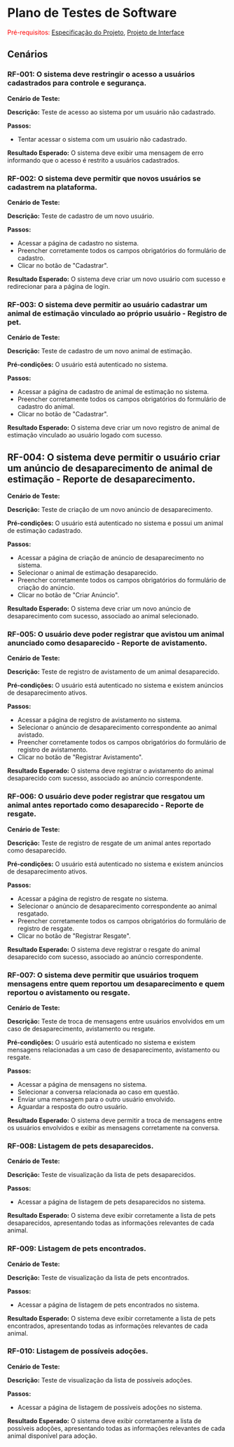 # Plano de Testes de Software

<span style="color:red">Pré-requisitos: <a href="2-Especificação do Projeto.md"> Especificação do Projeto</a></span>, <a href="3-Projeto de Interface.md"> Projeto de Interface</a>

## Cenários

### RF-001: O sistema deve restringir o acesso a usuários cadastrados para controle e segurança.

**Cenário de Teste:**

**Descrição:** Teste de acesso ao sistema por um usuário não cadastrado.

**Passos:**
* Tentar acessar o sistema com um usuário não cadastrado.

**Resultado Esperado:** O sistema deve exibir uma mensagem de erro informando que o acesso é restrito a usuários cadastrados.

### RF-002: O sistema deve permitir que novos usuários se cadastrem na plataforma.

**Cenário de Teste:**

**Descrição:** Teste de cadastro de um novo usuário.

**Passos:**
* Acessar a página de cadastro no sistema.
* Preencher corretamente todos os campos obrigatórios do formulário de cadastro.
* Clicar no botão de "Cadastrar".

**Resultado Esperado:** O sistema deve criar um novo usuário com sucesso e redirecionar para a página de login.

### RF-003: O sistema deve permitir ao usuário cadastrar um animal de estimação vinculado ao próprio usuário - Registro de pet.

**Cenário de Teste:**

**Descrição:** Teste de cadastro de um novo animal de estimação.

**Pré-condições:** O usuário está autenticado no sistema.

**Passos:**
* Acessar a página de cadastro de animal de estimação no sistema.
* Preencher corretamente todos os campos obrigatórios do formulário de cadastro do animal.
* Clicar no botão de "Cadastrar".

**Resultado Esperado:** O sistema deve criar um novo registro de animal de estimação vinculado ao usuário logado com sucesso.

## RF-004: O sistema deve permitir o usuário criar um anúncio de desaparecimento de animal de estimação - Reporte de desaparecimento.

**Cenário de Teste:**

**Descrição:** Teste de criação de um novo anúncio de desaparecimento.

**Pré-condições:** O usuário está autenticado no sistema e possui um animal de estimação cadastrado.

**Passos:**
* Acessar a página de criação de anúncio de desaparecimento no sistema.
* Selecionar o animal de estimação desaparecido.
* Preencher corretamente todos os campos obrigatórios do formulário de criação do anúncio.
* Clicar no botão de "Criar Anúncio".

**Resultado Esperado:** O sistema deve criar um novo anúncio de desaparecimento com sucesso, associado ao animal selecionado.

### RF-005: O usuário deve poder registrar que avistou um animal anunciado como desaparecido - Reporte de avistamento.

**Cenário de Teste:**

**Descrição:** Teste de registro de avistamento de um animal desaparecido.

**Pré-condições:** O usuário está autenticado no sistema e existem anúncios de desaparecimento ativos.

**Passos:**
* Acessar a página de registro de avistamento no sistema.
* Selecionar o anúncio de desaparecimento correspondente ao animal avistado.
* Preencher corretamente todos os campos obrigatórios do formulário de registro de avistamento.
* Clicar no botão de "Registrar Avistamento".

**Resultado Esperado:** O sistema deve registrar o avistamento do animal desaparecido com sucesso, associado ao anúncio correspondente.

### RF-006: O usuário deve poder registrar que resgatou um animal antes reportado como desaparecido - Reporte de resgate.

**Cenário de Teste:**

**Descrição:** Teste de registro de resgate de um animal antes reportado como desaparecido.

**Pré-condições:** O usuário está autenticado no sistema e existem anúncios de desaparecimento ativos.

**Passos:**
* Acessar a página de registro de resgate no sistema.
* Selecionar o anúncio de desaparecimento correspondente ao animal resgatado.
* Preencher corretamente todos os campos obrigatórios do formulário de registro de resgate.
* Clicar no botão de "Registrar Resgate".

**Resultado Esperado:** O sistema deve registrar o resgate do animal desaparecido com sucesso, associado ao anúncio correspondente.

### RF-007: O sistema deve permitir que usuários troquem mensagens entre quem reportou um desaparecimento e quem reportou o avistamento ou resgate.

**Cenário de Teste:**

**Descrição:** Teste de troca de mensagens entre usuários envolvidos em um caso de desaparecimento, avistamento ou resgate.

**Pré-condições:** O usuário está autenticado no sistema e existem mensagens relacionadas a um caso de desaparecimento, avistamento ou resgate.

**Passos:**
* Acessar a página de mensagens no sistema.
* Selecionar a conversa relacionada ao caso em questão.
* Enviar uma mensagem para o outro usuário envolvido.
* Aguardar a resposta do outro usuário.

**Resultado Esperado:** O sistema deve permitir a troca de mensagens entre os usuários envolvidos e exibir as mensagens corretamente na conversa.

### RF-008: Listagem de pets desaparecidos.

**Cenário de Teste:**

**Descrição:** Teste de visualização da lista de pets desaparecidos.

**Passos:**
* Acessar a página de listagem de pets desaparecidos no sistema.

**Resultado Esperado:** O sistema deve exibir corretamente a lista de pets desaparecidos, apresentando todas as informações relevantes de cada animal.

### RF-009: Listagem de pets encontrados.

**Cenário de Teste:**

**Descrição:** Teste de visualização da lista de pets encontrados.

**Passos:**
* Acessar a página de listagem de pets encontrados no sistema.

**Resultado Esperado:** O sistema deve exibir corretamente a lista de pets encontrados, apresentando todas as informações relevantes de cada animal.

### RF-010: Listagem de possíveis adoções.

**Cenário de Teste:**

**Descrição:** Teste de visualização da lista de possíveis adoções.

**Passos:**
* Acessar a página de listagem de possíveis adoções no sistema.

**Resultado Esperado:** O sistema deve exibir corretamente a lista de possíveis adoções, apresentando todas as informações relevantes de cada animal disponível para adoção.

